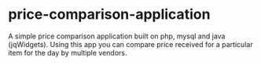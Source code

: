# price-comparison-application
A simple price comparison application built on php, mysql and java (jqWidgets). Using this app you can compare price received for a particular item for the day by multiple vendors.
